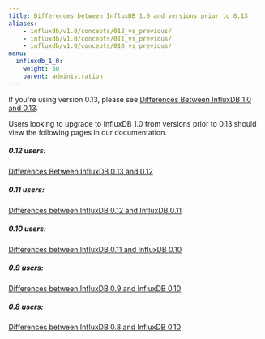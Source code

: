 ```yaml
---
title: Differences between InfluxDB 1.0 and versions prior to 0.13
aliases:
    - influxdb/v1.0/concepts/012_vs_previous/
    - influxdb/v1.0/concepts/011_vs_previous/
    - influxdb/v1.0/concepts/010_vs_previous/
menu:
  influxdb_1_0:
    weight: 50
    parent: administration
---
```


If you're using version 0.13, please see [Differences Between InfluxDB 1.0 and 0.13](/influxdb/v1.0/administration/013_vs_1/).

Users looking to upgrade to InfluxDB 1.0 from versions prior to 0.13 should view the following pages in our documentation.

##### 0.12 users:
[Differences Between InfluxDB 0.13 and 0.12](/influxdb/v0.13/administration/012_vs_013/)

##### 0.11 users:
[Differences between InfluxDB 0.12 and InfluxDB 0.11](/influxdb/v0.12/concepts/011_vs_012/)

##### 0.10 users:
[Differences between InfluxDB 0.11 and InfluxDB 0.10](/influxdb/v0.11/concepts/010_vs_011/)

##### 0.9 users:
[Differences between InfluxDB 0.9 and InfluxDB 0.10](/influxdb/v0.10/concepts/09_vs_010/)

##### 0.8 users:
[Differences between InfluxDB 0.8 and InfluxDB 0.10](/influxdb/v0.10/concepts/08_vs_010/)
